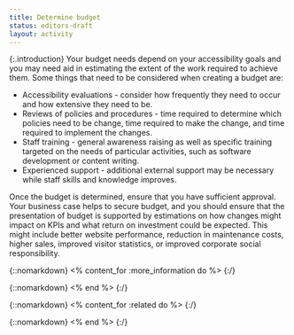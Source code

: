 ```yaml
---
title: Determine budget
status: editors-draft
layout: activity
---
```


{:.introduction}
Your budget needs depend on your accessibility goals and you may need aid in estimating the extent of the work required to achieve them. Some things that need to be considered when creating a budget are:

* Accessibility evaluations - consider how frequently they need to occur and how extensive they need to be.
* Reviews of policies and procedures - time required to determine which policies need to be change, time required to make the change, and time required to implement the changes.
* Staff training - general awareness raising as well as specific training targeted on the needs of particular activities, such as software development or content writing.
* Experienced support - additional external support may be necessary while staff skills and knowledge improves.

Once the budget is determined, ensure that you have sufficient approval. Your business case helps to secure budget, and you should ensure that the presentation of budget is supported by estimations on how changes might impact on KPIs and what return on investment could be expected. This might include better website performance, reduction in maintenance costs, higher sales, improved visitor statistics, or improved corporate social responsibility.

{::nomarkdown}
<% content_for :more_information do %>
{:/}

{::nomarkdown}
<% end %>
{:/}

{::nomarkdown}
<% content_for :related do %>
{:/}

{::nomarkdown}
<% end %>
{:/}
